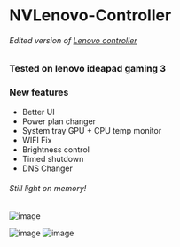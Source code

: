 # NVLenovo-Controller
###### Edited version of [Lenovo controller](https://github.com/ViRb3/LenovoController)

### Tested on lenovo ideapad gaming 3 

### New features 
- Better UI 
- Power plan changer
- System tray GPU + CPU temp monitor
- WIFI Fix
- Brightness control
- Timed shutdown
- DNS Changer

###### Still light on memory!
![image](https://user-images.githubusercontent.com/22070926/135708481-1b3472fc-2c2e-4ea3-927c-b5eedbdb3ffe.png)


![image](https://user-images.githubusercontent.com/22070926/135708521-230cf72c-77e3-4294-b217-d7264d3db578.png)
![image](https://user-images.githubusercontent.com/22070926/135708700-ab384bba-e146-4f14-a792-4cfe588a26e7.png)
